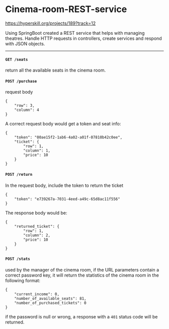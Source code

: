 # Cinema-room-REST-service

https://hyperskill.org/projects/189?track=12


Using SpringBoot created a REST service that helps with managing theatres.
Handle HTTP requests in controllers, create services and respond with JSON objects.


---
#### `GET /seats`

return all the available seats in the cinema room.


#### `POST /purchase`



request body 

```
{
    "row": 3,
    "column": 4
}
```

A correct request body would get a token and seat info:

```
{
    "token": "00ae15f2-1ab6-4a02-a01f-07810b42c0ee",
    "ticket": {
        "row": 1,
        "column": 1,
        "price": 10
    }
}
```


#### `POST /return`


In the request body, include the token to return the ticket

```
{
    "token": "e739267a-7031-4eed-a49c-65d8ac11f556"
}
```

The response body would be:

```
{
    "returned_ticket": {
        "row": 1,
        "column": 2,
        "price": 10
    }
}
```

#### `POST /stats`

used by the manager of the cinema room, if the URL parameters contain a correct password key, it will return the statistics of the cinema room in the following format:

```
{
    "current_income": 0,
    "number_of_available_seats": 81,
    "number_of_purchased_tickets": 0
}
```
if the password is null or wrong, a response with a `401` status code will be returned.


